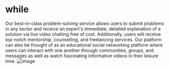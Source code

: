 # while
Our best-in-class problem-solving service allows users to submit problems in any sector and receive an expert's immediate, detailed explanation of a solution via live video chatting free of cost. Additionally, users will receive top-notch mentorship, counselling, and freelancing services. Our platform can also be thought of as an educational social networking platform where users can interact with one another through communities, groups, and messages as well as watch fascinating informative videos in their leisure time.
![image](https://user-images.githubusercontent.com/111657517/210132538-6b237342-55fd-4511-aeed-0c382e493042.png)
